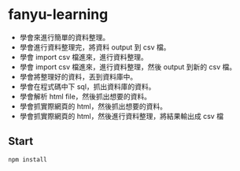 # fanyu-learning

- 學會來進行簡單的資料整理。
- 學會進行資料整理完，將資料 output 到  csv 檔。
- 學會 import csv 檔進來，進行資料整理。
- 學會 import csv 檔進來，進行資料整理，然後 output 到新的 csv 檔。
- 學會將整理好的資料，丟到資料庫中。
- 學會在程式碼中下 sql，抓出資料庫的資料。
- 學會解析 html file，然後抓出想要的資料。
- 學會抓實際網頁的 html，然後抓出想要的資料。
- 學會抓實際網頁的 html，然後進行資料整理，將結果輸出成 csv 檔


## Start

```
npm install
```